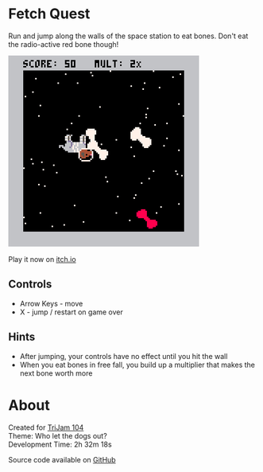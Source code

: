 # Fetch Quest
Run and jump along the walls of the space station to eat bones. 
Don't eat the radio-active red bone though!


[![Dog in space suit floating through space surrounded by multiple white bones and one red bone](images/cover.png)](https://caterpillargames.itch.io/fetch-quest)

Play it now on [itch.io](https://caterpillargames.itch.io/fetch-quest)


## Controls
* Arrow Keys - move
* X - jump / restart on game over



## Hints
* After jumping, your controls have no effect until you hit the wall
* When you eat bones in free fall, you build up a multiplier that makes the next bone worth more



# About
Created for [TriJam 104](https://itch.io/jam/trijam-104/entries)  
Theme: Who let the dogs out?  
Development Time: 2h 32m 18s  


Source code available on [GitHub](https://github.com/CaterpillarGames/pico8-games/tree/master/carts/fetch-quest)



